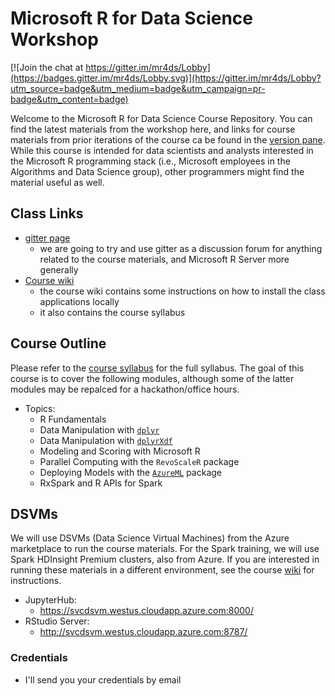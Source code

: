 Microsoft R for Data Science Workshop
======================================

[![Join the chat at https://gitter.im/mr4ds/Lobby](https://badges.gitter.im/mr4ds/Lobby.svg)](https://gitter.im/mr4ds/Lobby?utm_source=badge&utm_medium=badge&utm_campaign=pr-badge&utm_content=badge)

Welcome to the Microsoft R for Data Science Course Repository. You can find the latest materials from the workshop here, and links for course materials from prior iterations of the course ca be found in the [version pane](https://github.com/akzaidi/R-cadence/releases). While this course is intended for data scientists and analysts interested in the Microsoft R programming stack (i.e., Microsoft employees in the Algorithms and Data Science group), other programmers might find the material useful as well.

## Class Links

+ [gitter page](https://gitter.im/mr4ds/Lobby)
    * we are going to try and use gitter as a discussion forum for anything related to the course materials, and Microsoft R Server more generally
+ [Course wiki](https://github.com/akzaidi/R-cadence/wiki)
    * the course wiki contains some instructions on how to install the class applications locally
    * it also contains the course syllabus


## Course Outline

Please refer to the [course syllabus](https://github.com/akzaidi/R-cadence/wiki/Syllabus) for the full syllabus. The goal of this course is to cover the following modules, although some of the latter modules may be repalced for a hackathon/office hours.

+ Topics:
    * R Fundamentals
    * Data Manipulation with [`dplyr`](https://cran.r-project.org/web/packages/dplyr/)
    * Data Manipulation with [`dplyrXdf`](https://github.com/RevolutionAnalytics/dplyrXdf)
    * Modeling and Scoring with Microsoft R
    * Parallel Computing with the `RevoScaleR` package
    * Deploying Models with the [`AzureML`](https://github.com/RevolutionAnalytics/AzureML) package
    * RxSpark and R APIs for Spark

## DSVMs

We will use DSVMs (Data Science Virtual Machines) from the Azure marketplace to run the course materials. For the Spark training, we will use Spark HDInsight Premium clusters, also from Azure. If you are interested in running these materials in a different environment, see the course [wiki](https://github.com/akzaidi/R-cadence/wiki) for instructions. 

+ JupyterHub:
    * https://svcdsvm.westus.cloudapp.azure.com:8000/
+ RStudio Server:
    * http://svcdsvm.westus.cloudapp.azure.com:8787/
   
### Credentials

+ I'll send you your credentials by email
